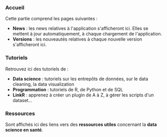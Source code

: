 ### <i class="fa fa-check" style="color: steelblue;"></i> Accueil

Cette partie comprend les pages suivantes :

- **News** : les news relatives à l'application s'afficheront ici. Elles se mettent à jour automatiquement, à chaque chargement de l'application.
- **Versions** : les nouveautés relatives à chaque nouvelle version s'afficheront ici.

### <i class="fa fa-check" style="color: steelblue;"></i> Tutoriels

Retrouvez ici des tutoriels de :

- **Data science** : tutoriels sur les entrepôts de données, sur le data cleaning, la data visualization
- **Programmation** : tutoriels de R, de Python et de SQL
- **LinkR** : apprenez à créer un plugin de A à Z, à gérer les scripts d'un dataset...

### <i class="fa fa-check" style="color: steelblue;"></i> Ressources

Sont affichés ici des liens vers des **ressources utiles** concernant la **data science en santé**.